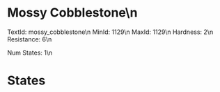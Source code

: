 # Mossy Cobblestone\n
TextId: mossy_cobblestone\n
MinId: 1129\n
MaxId: 1129\n
Hardness: 2\n
Resistance: 6\n

Num States: 1\n
# States
```

```